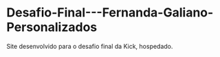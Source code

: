 # Desafio-Final---Fernanda-Galiano-Personalizados
Site desenvolvido para o desafio final  da Kick, hospedado.

